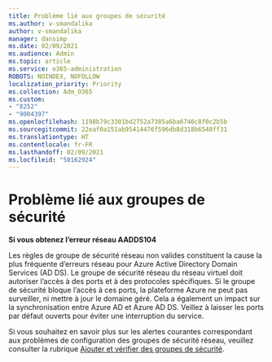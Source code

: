 ```yaml
---
title: Problème lié aux groupes de sécurité
ms.author: v-smandalika
author: v-smandalika
manager: dansimp
ms.date: 02/09/2021
ms.audience: Admin
ms.topic: article
ms.service: o365-administration
ROBOTS: NOINDEX, NOFOLLOW
localization_priority: Priority
ms.collection: Adm_O365
ms.custom:
- "8252"
- "9004397"
ms.openlocfilehash: 1198b79c3301bd2752a7385a6ba6746c8f0c2b5b
ms.sourcegitcommit: 22eaf0a151ab95414476f596db8d318b6540ff31
ms.translationtype: HT
ms.contentlocale: fr-FR
ms.lasthandoff: 02/09/2021
ms.locfileid: "50162924"
---
```

# <a name="issue-with-security-groups"></a>Problème lié aux groupes de sécurité

**Si vous obtenez l’erreur réseau AADDS104**

Les règles de groupe de sécurité réseau non valides constituent la cause la plus fréquente d’erreurs réseau pour Azure Active Directory Domain Services (AD DS). Le groupe de sécurité réseau du réseau virtuel doit autoriser l’accès à des ports et à des protocoles spécifiques. Si le groupe de sécurité bloque l’accès à ces ports, la plateforme Azure ne peut pas surveiller, ni mettre à jour le domaine géré. Cela a également un impact sur la synchronisation entre Azure AD et Azure AD DS. Veillez à laisser les ports par défaut ouverts pour éviter une interruption du service.

Si vous souhaitez en savoir plus sur les alertes courantes correspondant aux problèmes de configuration des groupes de sécurité réseau, veuillez consulter la rubrique [Ajouter et vérifier des groupes de sécurité](https://docs.microsoft.com/azure/active-directory-domain-services/alert-nsg#verify-and-edit-existing-security-rules).
